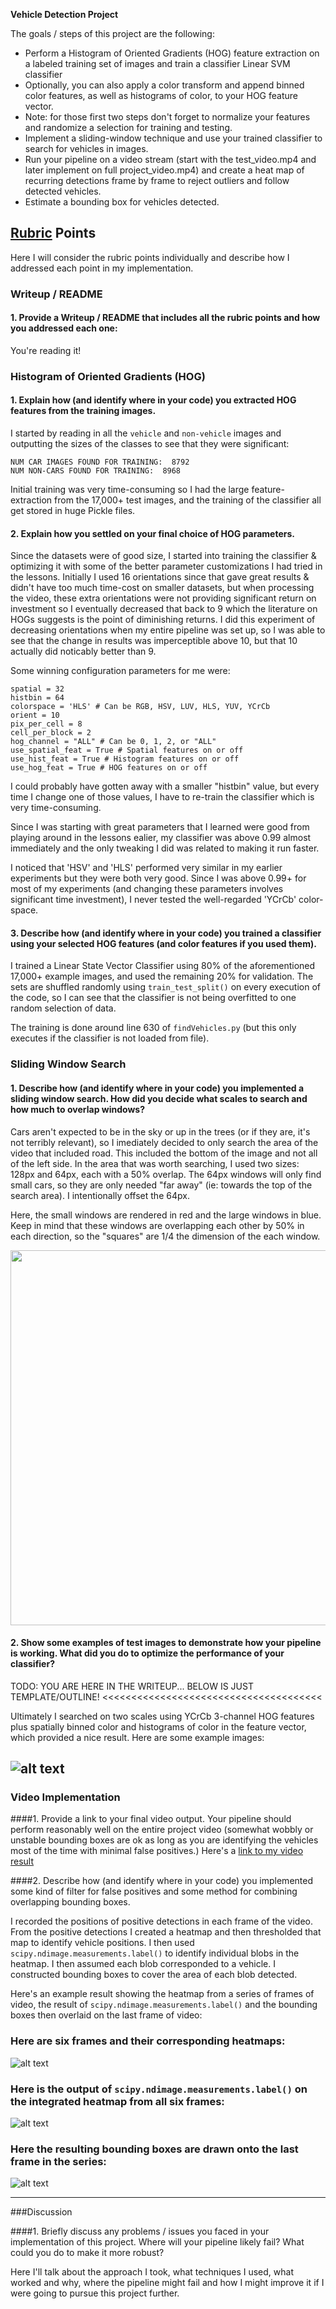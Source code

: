 **Vehicle Detection Project**

The goals / steps of this project are the following:

* Perform a Histogram of Oriented Gradients (HOG) feature extraction on a labeled training set of images and train a classifier Linear SVM classifier
* Optionally, you can also apply a color transform and append binned color features, as well as histograms of color, to your HOG feature vector.
* Note: for those first two steps don't forget to normalize your features and randomize a selection for training and testing.
* Implement a sliding-window technique and use your trained classifier to search for vehicles in images.
* Run your pipeline on a video stream (start with the test_video.mp4 and later implement on full project_video.mp4) and create a heat map of recurring detections frame by frame to reject outliers and follow detected vehicles.
* Estimate a bounding box for vehicles detected.

[//]: # (Image References)
[image1]: ./examples/car_not_car.png
[image2]: ./examples/HOG_example.jpg
[image3]: ./examples/sliding_windows.jpg
[image4]: ./examples/sliding_window.jpg
[image5]: ./examples/bboxes_and_heat.png
[image6]: ./examples/labels_map.png
[image7]: ./examples/output_bboxes.png
[video1]: ./project_video.mp4

## [Rubric](https://review.udacity.com/#!/rubrics/513/view) Points
Here I will consider the rubric points individually and describe how I addressed each point in my implementation.  

### Writeup / README

#### 1. Provide a Writeup / README that includes all the rubric points and how you addressed each one:

You're reading it!

### Histogram of Oriented Gradients (HOG)

#### 1. Explain how (and identify where in your code) you extracted HOG features from the training images.

I started by reading in all the `vehicle` and `non-vehicle` images and outputting the sizes of the classes to see that they were significant:

```
NUM CAR IMAGES FOUND FOR TRAINING:  8792
NUM NON-CARS FOUND FOR TRAINING:  8968
```

Initial training was very time-consuming so I had the large feature-extraction from the 17,000+ test images, and the training of the classifier all get stored in huge Pickle files.

#### 2. Explain how you settled on your final choice of HOG parameters.

Since the datasets were of good size, I started into training the classifier & optimizing it with some of the better parameter customizations I had tried in the lessons.  Initially I used 16 orientations since that gave great results & didn't have too much time-cost on smaller datasets, but when processing the video, these extra orientations were not providing significant return on investment so I eventually decreased that back to 9 which the literature on HOGs suggests is the point of diminishing returns.  I did this experiment of decreasing orientations when my entire pipeline was set up, so I was able to see that the change in results was imperceptible above 10, but that 10 actually did noticably better than 9.

Some winning configuration parameters for me were:
```
spatial = 32
histbin = 64
colorspace = 'HLS' # Can be RGB, HSV, LUV, HLS, YUV, YCrCb
orient = 10
pix_per_cell = 8
cell_per_block = 2
hog_channel = "ALL" # Can be 0, 1, 2, or "ALL"
use_spatial_feat = True # Spatial features on or off
use_hist_feat = True # Histogram features on or off
use_hog_feat = True # HOG features on or off
```
I could probably have gotten away with a smaller "histbin" value, but every time I change one of those values, I have to re-train the classifier which is very time-consuming.

Since I was starting with great parameters that I learned were good from playing around in the lessons ealier, my classifier was above 0.99 almost immediately and the only tweaking I did was related to making it run faster.

I noticed that 'HSV' and 'HLS' performed very similar in my earlier experiments but they were both very good.  Since I was above 0.99+ for most of my experiments (and changing these parameters involves significant time investment), I never tested the well-regarded 'YCrCb' color-space.

#### 3. Describe how (and identify where in your code) you trained a classifier using your selected HOG features (and color features if you used them).

I trained a Linear State Vector Classifier using 80% of the aforementioned 17,000+ example images, and used the remaining 20% for validation.  The sets are shuffled randomly using `train_test_split()` on every execution of the code, so I can see that the classifier is not being overfitted to one random selection of data.

The training is done around line 630 of `findVehicles.py` (but this only executes if the classifier is not loaded from file).

### Sliding Window Search

#### 1. Describe how (and identify where in your code) you implemented a sliding window search.  How did you decide what scales to search and how much to overlap windows?

Cars aren't expected to be in the sky or up in the trees (or if they are, it's not terribly relevant), so I imediately decided to only search the area of the video that included road.  This included the bottom of the image and not all of the left side.  In the area that was worth searching, I used two sizes: 128px and 64px, each with a 50% overlap.  The 64px windows will only find small cars, so they are only needed "far away" (ie: towards the top of the search area).  I intentionally offset the 64px.

Here, the small windows are rendered in red and the large windows in blue.  Keep in mind that these windows are overlapping each other by 50% in each direction, so the "squares" are 1/4 the dimension of the each window.

<img src="https://raw.githubusercontent.com/SeanColombo/CarND-Vehicle-Detection/master/output_images/x009-all-windows-two-sizes.png" width="600">

#### 2. Show some examples of test images to demonstrate how your pipeline is working.  What did you do to optimize the performance of your classifier?



TODO: YOU ARE HERE IN THE WRITEUP... BELOW IS JUST TEMPLATE/OUTLINE! <<<<<<<<<<<<<<<<<<<<<<<<<<<<<<<<<<<<<<


Ultimately I searched on two scales using YCrCb 3-channel HOG features plus spatially binned color and histograms of color in the feature vector, which provided a nice result.  Here are some example images:

![alt text][image4]
---

### Video Implementation

####1. Provide a link to your final video output.  Your pipeline should perform reasonably well on the entire project video (somewhat wobbly or unstable bounding boxes are ok as long as you are identifying the vehicles most of the time with minimal false positives.)
Here's a [link to my video result](./project_video.mp4)


####2. Describe how (and identify where in your code) you implemented some kind of filter for false positives and some method for combining overlapping bounding boxes.

I recorded the positions of positive detections in each frame of the video.  From the positive detections I created a heatmap and then thresholded that map to identify vehicle positions.  I then used `scipy.ndimage.measurements.label()` to identify individual blobs in the heatmap.  I then assumed each blob corresponded to a vehicle.  I constructed bounding boxes to cover the area of each blob detected.  

Here's an example result showing the heatmap from a series of frames of video, the result of `scipy.ndimage.measurements.label()` and the bounding boxes then overlaid on the last frame of video:

### Here are six frames and their corresponding heatmaps:

![alt text][image5]

### Here is the output of `scipy.ndimage.measurements.label()` on the integrated heatmap from all six frames:
![alt text][image6]

### Here the resulting bounding boxes are drawn onto the last frame in the series:
![alt text][image7]



---

###Discussion

####1. Briefly discuss any problems / issues you faced in your implementation of this project.  Where will your pipeline likely fail?  What could you do to make it more robust?

Here I'll talk about the approach I took, what techniques I used, what worked and why, where the pipeline might fail and how I might improve it if I were going to pursue this project further.  

